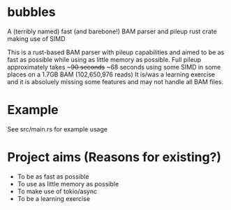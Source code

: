 # bubbles
A (terribly named) fast (and barebone!) BAM parser and pileup rust crate making use of SIMD

This is a rust-based BAM parser with pileup capabilities and aimed to be as fast as possible while using as little memory as possible.
Full pileup approximately takes ~~~90 seconds~~ ~68 seconds using some SIMD in some places on a 1.7GB BAM (102,650,976 reads)
It is/was a learning exercise and it is absoluely missing some features and may not handle all BAM files.

# Example
See src/main.rs for example usage

# Project aims (Reasons for existing?)
- To be as fast as possible
- To use as little memory as possible
- To make use of tokio/async
- To be a learning exercise
